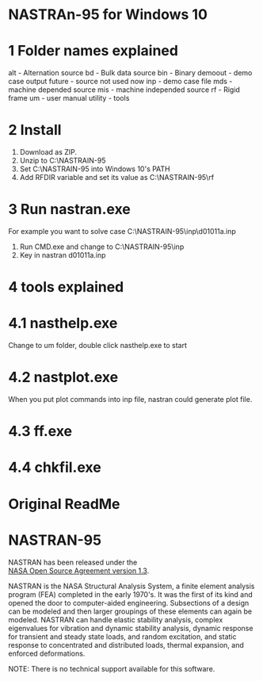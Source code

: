 # NASTRAn-95 for Windows 10

# 1 Folder names explained

alt     - Alternation source
bd      - Bulk data source
bin     - Binary
demoout - demo case output
future  - source not used now
inp     - demo case file
mds     - machine depended source
mis     - machine independed source
rf      - Rigid frame
um      - user manual
utility - tools

# 2 Install

1. Download as ZIP. 
2. Unzip to C:\NASTRAIN-95
3. Set C:\NASTRAIN-95 into Windows 10's PATH
4. Add RFDIR variable and set its value as C:\NASTRAIN-95\rf 

# 3 Run nastran.exe

For example you want to solve case C:\NASTRAIN-95\inp\d01011a.inp

1. Run CMD.exe and change to C:\NASTRAIN-95\inp
6. Key in 
   nastran d01011a.inp
   
# 4 tools explained

# 4.1 nasthelp.exe

Change to um folder, double click nasthelp.exe to start

# 4.2 nastplot.exe

When you put plot commands into inp file, nastran could generate plot file. 

# 4.3 ff.exe

# 4.4 chkfil.exe





# Original ReadMe

# NASTRAN-95

NASTRAN has been released under the  
[NASA Open Source Agreement version 1.3](https://github.com/nasa/NASTRAN-95/raw/master/NASA%20Open%20Source%20Agreement-NASTRAN%2095.doc).


NASTRAN is the NASA Structural Analysis System, a finite element analysis program (FEA) completed in the early 1970's. It was the first of its kind and opened the door to computer-aided engineering. Subsections of a design can be modeled and then larger groupings of these elements can again be modeled. NASTRAN can handle elastic stability analysis, complex eigenvalues for vibration and dynamic stability analysis, dynamic response for transient and steady state loads, and random excitation, and static response to concentrated and distributed loads, thermal expansion, and enforced deformations.

NOTE: There is no technical support available for this software.
